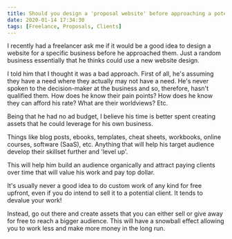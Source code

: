 ```yaml
---
title: Should you design a 'proposal website' before approaching a potential client?
date: 2020-01-14 17:34:30
tags: [Freelance, Proposals, Clients]
---
```


I recently had a freelancer ask me if it would be a good idea to design a website for a specific business before he approached them. Just a random business essentially that he thinks could use a new website design. 

I told him that I thought it was a bad approach. First of all, he's assuming they have a need where they actually may not have a need. He's never spoken to the decision-maker at the business and so, therefore, hasn't qualified them. How does he know their pain points? How does he know they can afford his rate? What are their worldviews? Etc.

Being that he had no ad budget, I believe his time is better spent creating assets that he could leverage for his own business. 

Things like blog posts, ebooks, templates, cheat sheets, workbooks, online courses, software (SaaS), etc.  Anything that will help his target audience develop their skillset further and 'level up'.

This will help him build an audience organically and attract paying clients over time that will value his work and pay top dollar.

It's usually never a good idea to do custom work of any kind for free upfront, even if you do intend to sell it to a potential client. It tends to devalue your work! 

Instead, go out there and create assets that you can either sell or give away for free to reach a bigger audience. This will have a snowball effect allowing you to work less and make more money in the long run.
